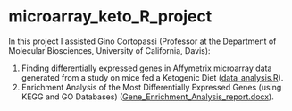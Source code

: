 # microarray_keto_R_project
In this project I assisted Gino Cortopassi (Professor at the Department of Molecular Biosciences, University of California, Davis): 
1. Finding differentially expressed genes in Affymetrix microarray data generated from a study on mice fed a Ketogenic Diet ([data_analysis.R](https://github.com/FawziYassine/microarray_keto_R_project/blob/master/data_analysis.R)).
2. Enrichment Analysis of the Most Differentially Expressed Genes
(using KEGG and GO Databases) ([Gene_Enrichment_Analysis_report.docx](https://github.com/FawziYassine/microarray_keto_R_project/blob/master/Gene_Enrichment_Analysis_report.docx)).
